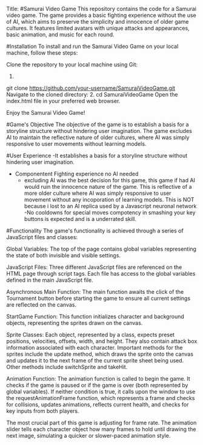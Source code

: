 Title: 
#Samurai Video Game
This repository contains the code for a Samurai video game. The game provides a basic fighting experience without the use of AI, which aims to preserve the simplicity and innocence of older game cultures. It features limited avatars with unique attacks and appearances, basic animation, and music for each round.

#Installation
To install and run the Samurai Video Game on your local machine, follow these steps:

Clone the repository to your local machine using Git:

1.
git clone https://github.com/your-username/SamuraiVideoGame.git
Navigate to the cloned directory:
2.
cd SamuraiVideoGame
Open the index.html file in your preferred web browser.

Enjoy the Samurai Video Game!

#Game's Objective
The objective of the game is to establish a basis for a storyline structure without hindering user imagination. The game excludes AI to maintain the reflective nature of older cultures, where AI was simply responsive to user movements without learning models.

#User Experience
-It establishes a basis for a storyline structure without hindering user imagination. 
- Componentent Fighting experience no AI needed
	- excluding AI was the best decision for this game, this game if had AI would ruin the innocence nature of the game. This is reflective of a more older culture where AI was simply responsive to user movement without any incoporation of learning models. This is NOT because i lost to an AI replica used by a Javascript neuronal network
	-No cooldowns for special moves compotency in smashing your key buttons is expected and is a underrated skill.

#Functionality
The game's functionality is achieved through a series of JavaScript files and classes:

Global Variables: The top of the page contains global variables representing the state of both invisible and visible settings.

JavaScript Files: Three different JavaScript files are referenced on the HTML page through script tags. Each file has access to the global variables defined in the main JavaScript file.

Asynchronous Main Function: The main function awaits the click of the Tournament button before starting the game to ensure all current settings are reflected on the canvas.

StartGame Function: This function initializes character and background objects, representing the sprites drawn on the canvas.

Sprite Classes: Each object, represented by a class, expects preset positions, velocities, offsets, width, and height. They also contain attack box information associated with each character. Important methods for the sprites include the update method, which draws the sprite onto the canvas and updates it to the next frame of the current sprite sheet being used. Other methods include switchSprite and takeHit.

Animation Function: The animation function is called to begin the game. It checks if the game is paused or if the game is over (both represented by global variables). If neither condition is true, it calls upon the window to use the requestAnimationFrame function, which represents a frame and checks for collisions, updates animations, reflects current health, and checks for key inputs from both players.

The most crucial part of this game is adjusting for frame rate. The animation slider tells each character object how many frames to hold until drawing the next image, simulating a quicker or slower-paced animation style.
